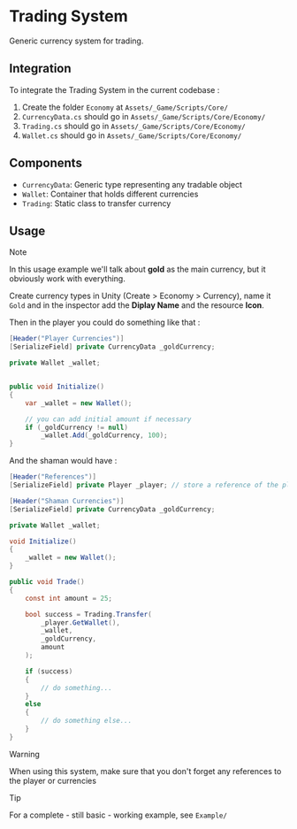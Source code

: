 # Trading System

Generic currency system for trading.

## Integration

To integrate the Trading System in the current codebase :
1. Create the folder `Economy` at `Assets/_Game/Scripts/Core/`
2. `CurrencyData.cs` should go in `Assets/_Game/Scripts/Core/Economy/`
3. `Trading.cs` should go in `Assets/_Game/Scripts/Core/Economy/`
4. `Wallet.cs` should go in `Assets/_Game/Scripts/Core/Economy/`

## Components

- `CurrencyData`: Generic type representing any tradable object  
- `Wallet`: Container that holds different currencies  
- `Trading`: Static class to transfer currency  

## Usage

> [!NOTE]
> In this usage example we'll talk about **gold** as the main currency, but it obviously work with everything.

Create currency types in Unity (Create > Economy > Currency), name it `Gold` and in the inspector add
the **Diplay Name** and the resource **Icon**.

Then in the player you could do something like that :
```csharp
[Header("Player Currencies")]
[SerializeField] private CurrencyData _goldCurrency;

private Wallet _wallet;


public void Initialize()
{
    var _wallet = new Wallet();

    // you can add initial amount if necessary
    if (_goldCurrency != null)
        _wallet.Add(_goldCurrency, 100);
}
```

And the shaman would have :

```csharp
[Header("References")]
[SerializeField] private Player _player; // store a reference of the player to access its wallet

[Header("Shaman Currencies")]
[SerializeField] private CurrencyData _goldCurrency;

private Wallet _wallet;

void Initialize()
{
    _wallet = new Wallet();
}

public void Trade()
{
    const int amount = 25;

    bool success = Trading.Transfer(
        _player.GetWallet(),
        _wallet,
        _goldCurrency,
        amount
    );

    if (success)
    {
        // do something...
    }
    else
    {
        // do something else...
    }
}
```

> [!WARNING]
> When using this system, make sure that you don't forget any references to the player or currencies

> [!TIP]
> For a complete - still basic - working example, see `Example/`
